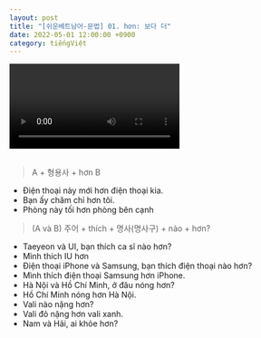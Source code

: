 ```yaml
---
layout: post
title: "[쉬운베트남어-문법] 01. hơn: 보다 더"
date: 2022-05-01 12:00:00 +0900
category: tiếngViệt
---
```


<div class="video-container">
    <video id="player" class="video-js vjs-default-skin vjs-big-play-centered" data-json="/public/json/쉬운베트남어-문법01과.json"></video>
</div>

<br>

> A + 형용사 + hơn B
- Điện thoại này mới hơn điện thoại kia.
- Bạn ấy chăm chỉ hơn tôi.
- Phòng này tối hơn phòng bên cạnh

> (A và B) 주어 + thích + 명사(명사구) + nào + hơn?
- Taeyeon và UI, bạn thích ca sĩ nào hơn?
- Mình thích IU hơn
- Điện thoại iPhone và Samsung, bạn thích điện thoại nào hơn?
- Mình thích điện thoại Samsung hơn iPhone.
- Hà Nội và Hồ Chí Minh, ở đâu nóng hơn?
- Hồ Chí Minh nóng hơn Hà Nội.
- Vali nào nặng hơn?
- Vali đỏ nặng hơn vali xanh.
- Nam và Hải, ai khỏe hơn?